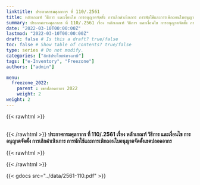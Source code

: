 ```yaml
---
linktitle: ประกาศกรมศุลกากร ที่ 110/.2561
title: หลักเกณฑ์ วิธีการ และเงื่อนไข การอนุญาตจัดตั้ง การเลิกดำเนินการ การพักใช้และการเพิกถอนใบอนุญาตจัดตั้งเขตปลอดอากร
summary: ประกาศกรมศุลกากร ที่ 110/.2561 เรื่อง หลักเกณฑ์ วิธีการ และเงื่อนไข การอนุญาตจัดตั้ง การเลิกดำเนินการ การพักใช้และการเพิกถอนใบอนุญาตจัดตั้งเขตปลอดอากร
date: "2022-03-10T00:00:00Z"
lastmod: "2022-03-10T00:00:00Z"
draft: false # Is this a draft? true/false
toc: false # Show table of contents? true/false
type: series # Do not modify.
categories: ["สิทธิประโยชน์ทางภาษี"]
tags: ["e-Inventory", "Freezone"]
authors: ["admin"]

menu:
  freezone_2022:
    parent : เขตปลอดอากร 2022
    weight: 2
weight: 2
---
```




{{< rawhtml >}}
<br>
<br>

{{< /rawhtml >}}
**ประกาศกรมศุลกากร ที่ 110/.2561 เรื่อง หลักเกณฑ์ วิธีการ และเงื่อนไข การอนุญาตจัดตั้ง การเลิกดำเนินการ การพักใช้และการเพิกถอนใบอนุญาตจัดตั้งเขตปลอดอากร**

{{< rawhtml >}}
<br>

{{< /rawhtml >}}

{{< gdocs src="../data/2561-110.pdf" >}}